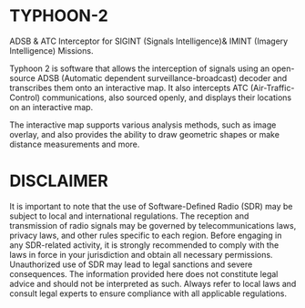 # TYPHOON-2
ADSB &amp; ATC Interceptor for SIGINT (Signals Intelligence)&amp; IMINT (Imagery Intelligence) Missions.

Typhoon 2 is software that allows the interception of signals using an open-source ADSB (Automatic dependent surveillance-broadcast) decoder and transcribes them onto an interactive map. 
It also intercepts ATC (Air-Traffic-Control) communications, also sourced openly, and displays their locations on an interactive map.

The interactive map supports various analysis methods, such as image overlay, and also provides the ability to draw geometric shapes or make distance measurements and more.

# DISCLAIMER

It is important to note that the use of Software-Defined Radio (SDR) may be subject to local and international regulations. The reception and transmission of radio signals may be governed by telecommunications laws, privacy laws, and other rules specific to each region. Before engaging in any SDR-related activity, it is strongly recommended to comply with the laws in force in your jurisdiction and obtain all necessary permissions. Unauthorized use of SDR may lead to legal sanctions and severe consequences. The information provided here does not constitute legal advice and should not be interpreted as such. Always refer to local laws and consult legal experts to ensure compliance with all applicable regulations.
